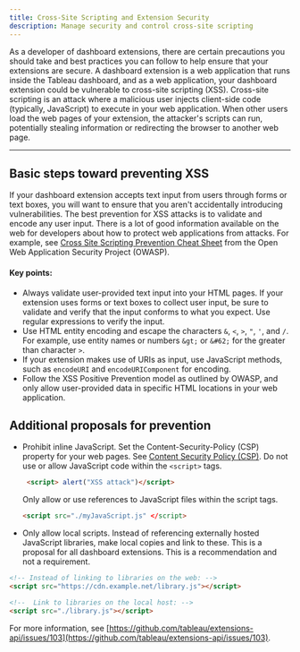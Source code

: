 ```yaml
---
title: Cross-Site Scripting and Extension Security
description: Manage security and control cross-site scripting
---
```


As a developer of dashboard extensions, there are certain precautions you should take and best practices you can follow to help ensure that your extensions are secure. A dashboard extension is a web application that runs inside the Tableau dashboard, and as a web application, your dashboard extension could be vulnerable to cross-site scripting (XSS). Cross-site scripting is an attack where a malicious user injects client-side code (typically, JavaScript) to execute in your web application. When other users load the web pages of your extension, the attacker's scripts can run, potentially stealing information or redirecting the browser to another web page.

---

## Basic steps toward preventing XSS

If your dashboard extension accepts text input from users through forms or text boxes, you will want to ensure that you aren't accidentally introducing vulnerabilities. The best prevention for XSS attacks is to validate and encode any user input. There is a lot of good information available on the web for developers about how to protect web applications from attacks. For example, see  [Cross Site Scripting Prevention Cheat Sheet](https://www.owasp.org/index.php/XSS_(Cross_Site_Scripting)_Prevention_Cheat_Sheet) from the Open Web Application Security Project (OWASP).

#### Key points:

* Always validate user-provided text input into your HTML pages.
  If your extension uses forms or text boxes to collect user input, be sure to validate and verify that the input conforms to what you expect. Use regular expressions to verify the input. 
* Use HTML entity encoding and escape the characters `&`, `<`, `>`, `"`, `'`, and `/`.  For example, use entity names or numbers `&gt;` or `&#62;` for the greater than character `>`.
* If your extension makes use of URIs as input, use JavaScript methods, such as `encodeURI` and `encodeURIComponent` for encoding.
* Follow the XSS Positive Prevention model as outlined by OWASP, and only allow user-provided data in specific HTML locations in your web application.  

## Additional proposals for prevention

* Prohibit inline JavaScript. 
  Set the Content-Security-Policy (CSP) property for your web pages. See [Content Security Policy (CSP)](https://developer.mozilla.org/en-US/docs/Web/HTTP/CSP).
  Do not use or allow JavaScript code within the `<script>` tags.

  ```html
   <script> alert("XSS attack")</script>
  ```

  Only allow or use references to JavaScript files within the script tags.

  ```html
  <script src="./myJavaScript.js" </script>
  ```

* Only allow local scripts. Instead of referencing externally hosted JavaScript libraries, make local copies and link to these. This is a proposal for all dashboard extensions. This is a recommendation and not a requirement.

```html
<!-- Instead of linking to libraries on the web: -->
<script src="https://cdn.example.net/library.js"></script>

<!--  Link to libraries on the local host: -->
<script src="./library.js"></script>

```

For more information, see [https://github.com/tableau/extensions-api/issues/103](https://github.com/tableau/extensions-api/issues/103).

